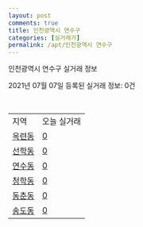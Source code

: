 ```yaml
---
layout: post
comments: true
title: 인천광역시 연수구
categories: [실거래가]
permalink: /apt/인천광역시 연수구
---
```


인천광역시 연수구 실거래 정보

2021년 07월 07일 등록된 실거래 정보: 0건

<script type="text/javascript">
  google.charts.load('current', {'packages':['corechart']});
  google.charts.setOnLoadCallback(drawChart);

  function drawChart() {
    var data = google.visualization.arrayToDataTable([['거래일', '매매', '전월세', '전매'], ['20-07', 428, 883, 79], ['20-08', 374, 1041, 72], ['20-09', 359, 845, 49], ['20-10', 507, 893, 304], ['20-11', 747, 760, 154], ['20-12', 1235, 781, 210], ['21-01', 992, 805, 196], ['21-02', 779, 695, 109], ['21-03', 769, 802, 81], ['21-04', 560, 647, 62], ['21-05', 588, 642, 72], ['21-06', 266, 423, 23], ['21-07', 2, 30, 0]]);

    var options = {
      title: '최근 유형별 거래량 추이',
      legend: { position: 'bottom' }
    };

    var chart = new google.visualization.LineChart(document.getElementById('columnchart_material'));
    chart.draw(data, (options));
  }
</script>

<div id="columnchart_material" style="width: 95%; margin-left: -35px"></div>
<br>
<table class="sortable">
  <tr>
    <td>지역</td>
    <td>오늘 실거래</td>
  </tr>

  
  <tr class="item">
    <td><a href="인천광역시 연수구 옥련동">옥련동</a></td>
    <td><a href="인천광역시 연수구 옥련동">0</a></td>
  </tr>
    

  <tr class="item">
    <td><a href="인천광역시 연수구 선학동">선학동</a></td>
    <td><a href="인천광역시 연수구 선학동">0</a></td>
  </tr>
    

  <tr class="item">
    <td><a href="인천광역시 연수구 연수동">연수동</a></td>
    <td><a href="인천광역시 연수구 연수동">0</a></td>
  </tr>
    

  <tr class="item">
    <td><a href="인천광역시 연수구 청학동">청학동</a></td>
    <td><a href="인천광역시 연수구 청학동">0</a></td>
  </tr>
    

  <tr class="item">
    <td><a href="인천광역시 연수구 동춘동">동춘동</a></td>
    <td><a href="인천광역시 연수구 동춘동">0</a></td>
  </tr>
    

  <tr class="item">
    <td><a href="인천광역시 연수구 송도동">송도동</a></td>
    <td><a href="인천광역시 연수구 송도동">0</a></td>
  </tr>
    


</table>


    